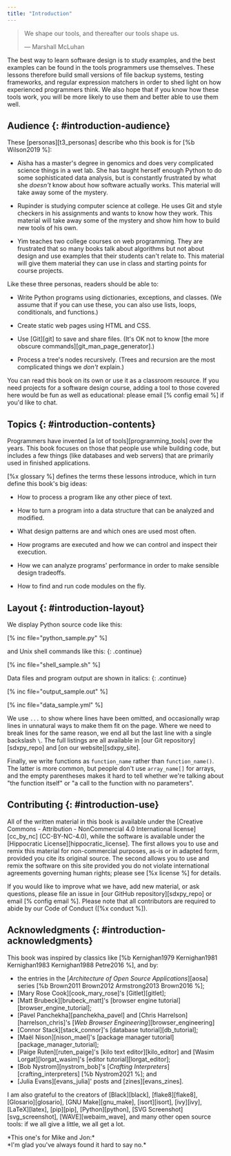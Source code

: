 ```yaml
---
title: "Introduction"
---
```


> We shape our tools, and thereafter our tools shape us.
>
> — Marshall McLuhan

The best way to learn software design is to study examples,
and the best examples can be found in
the tools programmers use themselves.
These lessons therefore build small versions of file backup systems,
testing frameworks,
and regular expression matchers
in order to shed light on how experienced programmers think.
We also hope that if you know how these tools work,
you will be more likely to use them
and better able to use them well.

## Audience {: #introduction-audience}

These [personas][t3_personas] describe who this book is for [%b Wilson2019 %]:

-   Aïsha has a master's degree in genomics
    and does very complicated science things in a wet lab.
    She has taught herself enough Python to do some sophisticated data analysis,
    but is constantly frustrated by what she *doesn't* know about how software actually works.
    This material will take away some of the mystery.

-   Rupinder is studying computer science at college.
    He uses Git and style checkers in his assignments
    and wants to know how they work.
    This material will take away some of the mystery
    and show him how to build new tools of his own.

-   Yim teaches two college courses on web programming.
    They are frustrated that so many books talk about algorithms but not about design
    and use examples that their students can't relate to.
    This material will give them material they can use in class
    and starting points for course projects.

Like these three personas, readers should be able to:

-   Write Python programs using dictionaries, exceptions, and classes.
    (We assume that if you can use these,
    you can also use lists, loops, conditionals, and functions.)

-   Create static web pages using HTML and CSS.

-   Use [Git][git] to save and share files.
    (It's OK not to know [the more obscure commands][git_man_page_generator].)

-   Process a tree's nodes recursively.
    (Trees and recursion are the most complicated things we *don't* explain.)

You can read this book on its own or use it as a classroom resource.
If you need projects for a software design course,
adding a tool to those covered here would be fun as well as educational:
please email [% config email %] if you'd like to chat.

## Topics {: #introduction-contents}

Programmers have invented [a lot of tools][programming_tools] over the years.
This book focuses on those that people use while building code,
but includes a few things (like databases and web servers)
that are primarily used in finished applications.

[%x glossary %] defines the terms these lessons introduce,
which in turn define this book's big ideas:

-   How to process a program like any other piece of text.

-   How to turn a program into a data structure that can be analyzed and modified.

-   What design patterns are and which ones are used most often.

-   How programs are executed and how we can control and inspect their execution.

-   How we can analyze programs' performance in order to make sensible design tradeoffs.

-   How to find and run code modules on the fly.

## Layout {: #introduction-layout}

We display Python source code like this:

[% inc file="python_sample.py" %]

and Unix shell commands like this:
{: .continue}

[% inc file="shell_sample.sh" %]

Data files and program output are shown in italics:
{: .continue}

[% inc file="output_sample.out" %]

[% inc file="data_sample.yml" %]

We use `...` to show where lines have been omitted,
and occasionally wrap lines in unnatural ways to make them fit on the page.
Where we need to break lines for the same reason,
we end all but the last line with a single backslash `\`.
The full listings are all available in [our Git repository][sdxpy_repo]
and [on our website][sdxpy_site].

Finally,
we write functions as `function_name` rather than `function_name()`.
The latter is more common,
but people don't use `array_name[]` for arrays,
and the empty parentheses makes it hard to tell
whether we're talking about "the function itself" or "a call to the function with no parameters".

## Contributing {: #introduction-use}

All of the written material in this book
is available under the [Creative Commons - Attribution - NonCommercial 4.0 International license][cc_by_nc]
(CC-BY-NC-4.0),
while the software is available under the [Hippocratic License][hippocratic_license].
The first allows you to use and remix this material for non-commercial purposes,
as-is or in adapted form,
provided you cite its original source.
The second allows you to use and remix the software on this site
provided you do not violate international agreements governing human rights;
please see [%x license %] for details.

If you would like to improve what we have,
add new material,
or ask questions,
please file an issue in [our GitHub repository][sdxpy_repo]
or email [% config email %].
Please note that all contributors are required to abide by our Code of Conduct
([%x conduct %]).

## Acknowledgments {: #introduction-acknowledgments}

This book was inspired by
classics like [%b Kernighan1979 Kernighan1981 Kernighan1983 Kernighan1988 Petre2016 %],
and by:

-   the entries in the [*Architecture of Open Source Applications*][aosa] series [%b Brown2011 Brown2012 Armstrong2013 Brown2016 %];
-   [Mary Rose Cook][cook_mary_rose]'s [Gitlet][gitlet];
-   [Matt Brubeck][brubeck_matt]'s [browser engine tutorial][browser_engine_tutorial];
-   [Pavel Panchekha][panchekha_pavel] and [Chris Harrelson][harrelson_chris]'s [*Web Browser Engineering*][browser_engineering]
-   [Connor Stack][stack_connor]'s [database tutorial][db_tutorial];
-   [Maël Nison][nison_mael]'s [package manager tutorial][package_manager_tutorial];
-   [Paige Ruten][ruten_paige]'s [kilo text editor][kilo_editor]
    and [Wasim Lorgat][lorgat_wasim]'s [editor tutorial][lorgat_editor];
-   [Bob Nystrom][nystrom_bob]'s [*Crafting Interpreters*][crafting_interpreters] [%b Nystrom2021 %];
    and 
-   [Julia Evans][evans_julia]' posts and [zines][evans_zines].

I am also grateful to the creators of
[Black][black],
[flake8][flake8],
[Glosario][glosario],
[GNU Make][gnu_make],
[isort][isort],
[ivy][ivy],
[LaTeX][latex],
[pip][pip],
[Python][python],
[SVG Screenshot][svg_screenshot],
[WAVE][webaim_wave],
and many other open source tools:
if we all give a little,
we all get a lot.

<div class="center" markdown="1">
  *This one's for Mike and Jon:*
  <br/>
  *I'm glad you've always found it hard to say no.*
</div>
